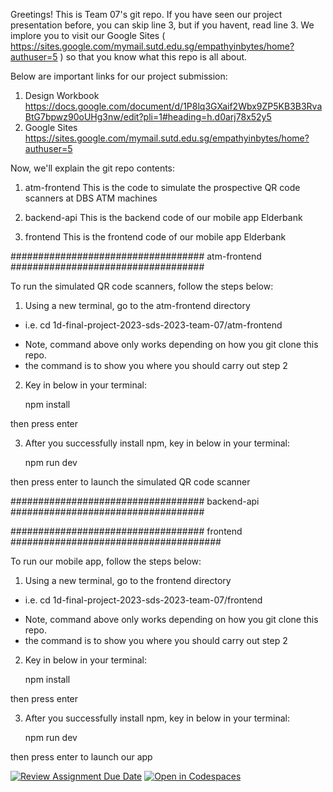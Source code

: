 Greetings! This is Team 07's git repo. 
If you have seen our project presentation before, you can skip line 3, but if you havent, read line 3.
We implore you to visit our Google Sites ( https://sites.google.com/mymail.sutd.edu.sg/empathyinbytes/home?authuser=5 ) so that you know what this repo is all about.

Below are important links for our project submission:
1) Design Workbook
https://docs.google.com/document/d/1P8lq3GXaif2Wbx9ZP5KB3B3RvaBtG7bpwz90oUHg3nw/edit?pli=1#heading=h.d0arj78x52y5
2) Google Sites
https://sites.google.com/mymail.sutd.edu.sg/empathyinbytes/home?authuser=5

Now, we'll explain the git repo contents:

1) atm-frontend
This is the code to simulate the prospective QR code scanners at DBS ATM machines 

2) backend-api
This is the backend code of our mobile app Elderbank

3) frontend
This is the frontend code of our mobile app Elderbank

################################### atm-frontend ###################################

To run the simulated QR code scanners, follow the steps below:

1) Using a new terminal, go to the atm-frontend directory
- i.e. cd 1d-final-project-2023-sds-2023-team-07/atm-frontend
* Note, command above only works depending on how you git clone this repo.
* the command is to show you where you should carry out step 2

2) Key in below in your terminal:

      npm install

  then press enter 

3) After you successfully install npm, key in below in your terminal:

      npm run dev

  then press enter to launch the simulated QR code scanner

################################### backend-api ###################################

################################### frontend ######################################

To run our mobile app, follow the steps below:

1) Using a new terminal, go to the frontend directory
- i.e. cd 1d-final-project-2023-sds-2023-team-07/frontend
* Note, command above only works depending on how you git clone this repo.
* the command is to show you where you should carry out step 2

2) Key in below in your terminal:

      npm install

  then press enter 

3) After you successfully install npm, key in below in your terminal:

      npm run dev

  then press enter to launch our app

[![Review Assignment Due Date](https://classroom.github.com/assets/deadline-readme-button-24ddc0f5d75046c5622901739e7c5dd533143b0c8e959d652212380cedb1ea36.svg)](https://classroom.github.com/a/PW-Vmbf6)
[![Open in Codespaces](https://classroom.github.com/assets/launch-codespace-7f7980b617ed060a017424585567c406b6ee15c891e84e1186181d67ecf80aa0.svg)](https://classroom.github.com/open-in-codespaces?assignment_repo_id=11170092)
